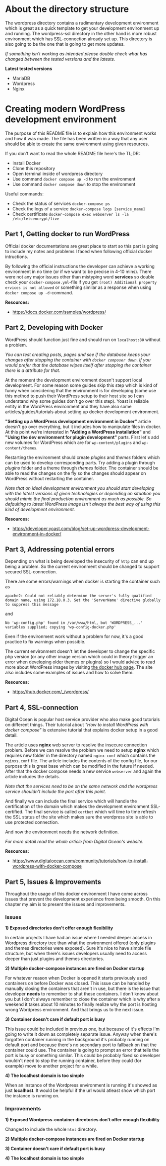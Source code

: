 # About the directory structure

The wordpress directory contains a rudimentary development environment which is great as a quick template to get your development environment up and running. The wordpress-ssl directory in the other hand is more robust environment which has SSL-connection already set up. This directory is also going to be the one that is going to get more updates.

*If something isn't working as intended please double check what has changed between the tested versions and the latests.*

**Latest tested versions**
- MariaDB
- Wordpress
- Nginx

# Creating modern WordPress development environment

The purpose of this README file is to explain how this environment works and how it was made. The file has been written in a way that any user should be able to create the same environment using given resources.

If you don't want to read the whole README file here's the TL;DR:
  - Install Docker
  - Clone this repository
  - Open terminal inside of wordpress directory
  - Use command `docker compose up -d` to run the environment
  - Use command `docker compose down` to stop the environment

Useful commands:
  - Check the status of services `docker-compose ps`
  - Check the logs of a service `docker-compose logs [service_name]`
  - Check certificate `docker-compose exec webserver ls -la /etc/letsencrypt/live`

## Part 1, Getting docker to run WordPress

Official docker documentations are great place to start so this part is going to include my notes and problems I faced when following official docker intructions.

By following the official instructions the developer can achieve a working environment in no time (or if we want to be precise in 4-10 mins). There were not any major issues other than mistyping word **services** so double check your `docker-compose.yml`-file if you get `(root) Additional property ervices is not allowed` or something similar as a response when using `docker compose up -d`-command.

**Resources:**
  - https://docs.docker.com/samples/wordpress/

## Part 2, Developing with Docker

WordPress should function just fine and should run on `localhost:80` without a problem. 

*You can test creating posts, pages and see if the database keeps your changes after stopping the container with `docker composer down`. If you would prefer that the database wipes itself after stopping the container there is a attribute for that.*

At the moment the development environment doesn't support local development. For some reason some guides skip this step which is kind of funny when considering that the environment is for developing (some use this method to push their WordPress setup to their host site so I can understand why some guides don't go over this step). Yoast is reliable entity in the WordPress environment and they have also some articles/guides/tutorials about setting up docker development environment.

**"Setting up a WordPress development environment in Docker"** article doesn't go over everything, but it includes how to manipulate files in docker. At this point we're interested in **"Adding a WordPress installation"** and **"Using the dev environment for plugin development"** parts. First let's add new volumes for WordPress which are for `wp-content/plugins` and `wp-content/themes`.

Restarting the environment should create *plugins* and *themes* folders which can be used to develop corresponding parts. Try adding a plugin through *plugins* folder and a theme through *themes* folder. The container should be able to read the changes on the fly so the changes should appear on WordPress without restarting the container.

*Note that on ideal development environment you should start developing with the latest versions of given technologies or depending on situation you should mimic the final production environment as much as possible. So defaulting to latest WordPress image isn't always the best way of using this kind of development environment.*

**Resources:**
  - https://developer.yoast.com/blog/set-up-wordpress-development-environment-in-docker/

## Part 3, Addressing potential errors

Depending on what is being developed the insecurity of `http` can end up being a problem. So the current environment should be changed to support secured SSL-connection.

There are some errors/warnings when docker is starting the container such as 
```
apache2: Could not reliably determine the server's fully qualified domain name, using 172.18.0.3. Set the 'ServerName' directive globally to suppress this message
``` 
and 
```
No 'wp-config.php' found in /var/www/html, but 'WORDPRESS_...' variables supplied; copying 'wp-config-docker.php'
```
Even if the environment work without a problem for now, it's a good practice to fix warnings when possible.

The current environment doesn't let the developer to change the specific php version (or any other image version which could in theory trigger an error when developing older themes or plugins) so I would advice to read more about WordPress images by visiting [the docker hub page](https://hub.docker.com/_/wordpress/). The site also includes some examples of issues and how to solve them.

**Resources:**
  - https://hub.docker.com/_/wordpress/

## Part 4, SSL-connection

Digital Ocean is popular host service provider who also make good tutorials on different things. Their tutorial about *"How to install WordPress with docker compose"* is extensive tutorial that explains docker setup in a good detail.

The article uses **nginx** web server to resolve the insecure connection problem. Before we can resolve the problem we need to setup **nginx** which requires new folder in the directory named `nginx-conf` which contains the `nginxs.conf` file. The article includes the contents of the config file, for our purpose this is great base which can be modified in the future if needed. After that the docker compose needs a new service `webserver` and again the article includes the details.

*Note that the services need to be on the same network and the wordpress service shouldn't include the port after this point.*

And finally we can include the final service which will handle the certification of the domain which makes the development environment SSL-certified. The final service is called `certbot` which will time to time refresh the SSL status of the site which makes sure the wordpress site is able to use protected connection.

And now the environment needs the network definition.

*For more detail read the whole article from Digital Ocean's website.*

**Resources:**
 - https://www.digitalocean.com/community/tutorials/how-to-install-wordpress-with-docker-compose

## Part 5, Issues & Improvements

Throughout the usage of this docker environment I have come across issues that prevent the development experience from being smooth. On this chapter my aim is to present the issues and improvements.

### Issues

**1) Exposed directories don't offer enough flexibility**

In certain projects I have had an issue where I needed deeper access in Wordpress directory tree than what the environment offered (only plugins and themes directories were exposed). Sure it's nice to have simple file structure, but when there's issues developers usually need to access deeper than just plugins and themes directories.

**2) Multiple docker-compose instances are fired on Docker startup**

For whatever reason when Docker is opened it starts previously used containers on before Docker was closed. This issue can be handled by manually closing the containers that aren't in use, but there is the issue that developer **needs** to remember to shut these containers. I don't know about you but I don't always remember to close the container which is why after a weekend it takes about 10 minutes to finally realize why the port is hosting wrong Wordpress environment. And that brings us to the next issue.

**3) Container doesn't care if default port is busy**

This issue could be included in previous one, but because of it's effects I'm going to write it down as completely separate issue. Anyway when there's forgotten container running in the background it's probably running on default port and because there's no secondary port to fallback on that the container could use. The container is going to prompt an error that tells the port is busy or something similar. This could be probably fixed so developer wouldn't need to stop the running container, before they could (for example) move to another project for a while.

**4) The localhost domain is too simple**

When an instance of the Wordpress environment is running it's showed as just **localhost**. It would be helpful if the url would atleast show which port the instance is running on.

### Improvements

**1) Exposed Wordpress-container directories don't offer enough flexibility**

Changed to include the whole `html` directory.

**2) Multiple docker-compose instances are fired on Docker startup**



**3) Container doesn't care if default port is busy**



**4) The localhost domain is too simple**